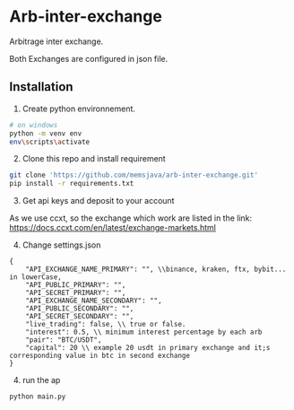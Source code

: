 # Arb-inter-exchange
Arbitrage inter exchange. 

Both Exchanges are configured in json file.

## Installation
1. Create python environnement. 
```bash
# on windows
python -m venv env
env\scripts\activate
```
2. Clone this repo and install requirement
```bash
git clone 'https://github.com/memsjava/arb-inter-exchange.git'
pip install -r requirements.txt
```
3. Get api keys and deposit to your account

As we use ccxt, so the exchange which work are listed in the link:
https://docs.ccxt.com/en/latest/exchange-markets.html

4. Change settings.json 
```
{
    "API_EXCHANGE_NAME_PRIMARY": "", \\binance, kraken, ftx, bybit... in lowerCase, 
    "API_PUBLIC_PRIMARY": "",
    "API_SECRET_PRIMARY": "",
    "API_EXCHANGE_NAME_SECONDARY": "",
    "API_PUBLIC_SECONDARY": "",
    "API_SECRET_SECONDARY": "",
    "live_trading": false, \\ true or false.
    "interest": 0.5, \\ minimum interest percentage by each arb
    "pair": "BTC/USDT",
    "capital": 20 \\ example 20 usdt in primary exchange and it;s corresponding value in btc in second exchange
}
```
4. run the ap
```
python main.py
```
